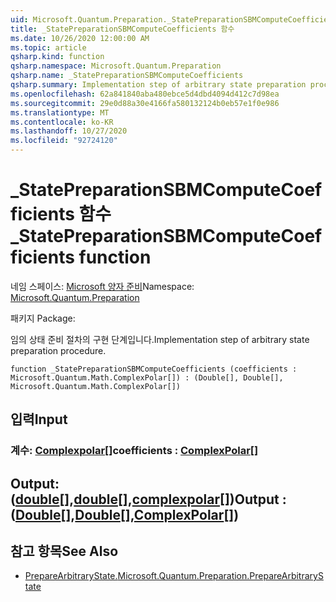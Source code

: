```yaml
---
uid: Microsoft.Quantum.Preparation._StatePreparationSBMComputeCoefficients
title: _StatePreparationSBMComputeCoefficients 함수
ms.date: 10/26/2020 12:00:00 AM
ms.topic: article
qsharp.kind: function
qsharp.namespace: Microsoft.Quantum.Preparation
qsharp.name: _StatePreparationSBMComputeCoefficients
qsharp.summary: Implementation step of arbitrary state preparation procedure.
ms.openlocfilehash: 62a841840aba480ebce5d4dbd4094d412c7d98ea
ms.sourcegitcommit: 29e0d88a30e4166fa580132124b0eb57e1f0e986
ms.translationtype: MT
ms.contentlocale: ko-KR
ms.lasthandoff: 10/27/2020
ms.locfileid: "92724120"
---
```

# <a name="_statepreparationsbmcomputecoefficients-function"></a><span data-ttu-id="f2ef3-102">_StatePreparationSBMComputeCoefficients 함수</span><span class="sxs-lookup"><span data-stu-id="f2ef3-102">_StatePreparationSBMComputeCoefficients function</span></span>

<span data-ttu-id="f2ef3-103">네임 스페이스: [Microsoft 양자 준비](xref:Microsoft.Quantum.Preparation)</span><span class="sxs-lookup"><span data-stu-id="f2ef3-103">Namespace: [Microsoft.Quantum.Preparation](xref:Microsoft.Quantum.Preparation)</span></span>

<span data-ttu-id="f2ef3-104">패키지 [](https://nuget.org/packages/)</span><span class="sxs-lookup"><span data-stu-id="f2ef3-104">Package: [](https://nuget.org/packages/)</span></span>


<span data-ttu-id="f2ef3-105">임의 상태 준비 절차의 구현 단계입니다.</span><span class="sxs-lookup"><span data-stu-id="f2ef3-105">Implementation step of arbitrary state preparation procedure.</span></span>

```qsharp
function _StatePreparationSBMComputeCoefficients (coefficients : Microsoft.Quantum.Math.ComplexPolar[]) : (Double[], Double[], Microsoft.Quantum.Math.ComplexPolar[])
```


## <a name="input"></a><span data-ttu-id="f2ef3-106">입력</span><span class="sxs-lookup"><span data-stu-id="f2ef3-106">Input</span></span>

### <a name="coefficients--complexpolar"></a><span data-ttu-id="f2ef3-107">계수: [Complexpolar](xref:Microsoft.Quantum.Math.ComplexPolar)[]</span><span class="sxs-lookup"><span data-stu-id="f2ef3-107">coefficients : [ComplexPolar](xref:Microsoft.Quantum.Math.ComplexPolar)[]</span></span>





## <a name="output--doubledoublecomplexpolar"></a><span data-ttu-id="f2ef3-108">Output: ([double](xref:microsoft.quantum.lang-ref.double)[],[double](xref:microsoft.quantum.lang-ref.double)[],[complexpolar](xref:Microsoft.Quantum.Math.ComplexPolar)[])</span><span class="sxs-lookup"><span data-stu-id="f2ef3-108">Output : ([Double](xref:microsoft.quantum.lang-ref.double)[],[Double](xref:microsoft.quantum.lang-ref.double)[],[ComplexPolar](xref:Microsoft.Quantum.Math.ComplexPolar)[])</span></span>



## <a name="see-also"></a><span data-ttu-id="f2ef3-109">참고 항목</span><span class="sxs-lookup"><span data-stu-id="f2ef3-109">See Also</span></span>

- [<span data-ttu-id="f2ef3-110">PrepareArbitraryState.</span><span class="sxs-lookup"><span data-stu-id="f2ef3-110">Microsoft.Quantum.Preparation.PrepareArbitraryState</span></span>](xref:Microsoft.Quantum.Preparation.PrepareArbitraryState)